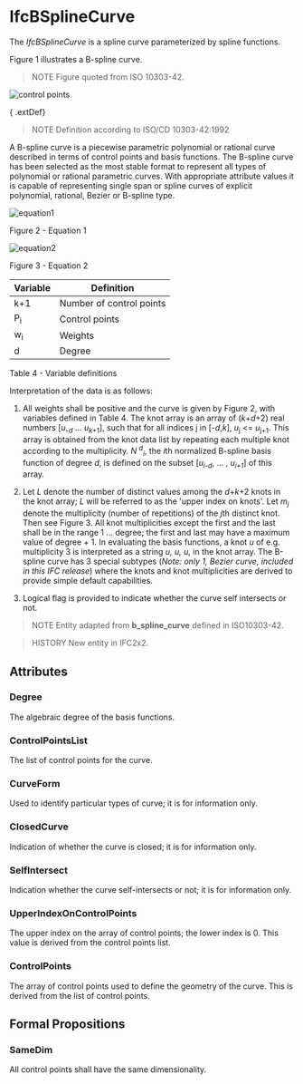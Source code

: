 # IfcBSplineCurve

The _IfcBSplineCurve_ is a spline curve parameterized by spline functions.<!-- end of definition -->

Figure 1 illustrates a B-spline curve.

> NOTE Figure quoted from ISO 10303-42.

![control points](../../../../figures/ifcbsplinecurve-fig1.gif "Figure 1 — B-spline curve")

{ .extDef}
> NOTE Definition according to ISO/CD 10303-42:1992

A B-spline curve is a piecewise parametric polynomial or rational curve described in terms of control points and basis functions. The B-spline curve has been selected as the most stable format to represent all types of polynomial or rational parametric curves. With appropriate attribute values it is capable of representing single span or spline curves of explicit polynomial, rational, Bezier or B-spline type.

![equation1](../../../../figures/ifcbsplinecurve-math1.gif)

Figure 2 - Equation 1

![equation2](../../../../figures/ifcbsplinecurve-math2.gif)

Figure 3 - Equation 2

Variable | Definition
---|---
k+1 | Number of control points
P<sub>i</sub> | Control points
w<sub>i</sub> | Weights
d | Degree

Table 4 - Variable definitions

Interpretation of the data is as follows:

 1. All weights shall be positive and the curve is given by Figure 2, with variables defined in Table 4. The knot array is an array of (<em>k</em>+<em>d</em>+2) real numbers
[<em>u</em><sub>-<em>d</em></sub> ... <em>u</em><sub><em>k</em>+1</sub>], such that for all indices j in
[-<em>d</em>,<em>k</em>], <em>u</em><sub>j</sub> <= <em>u</em><sub>j+1</sub>. This array is obtained from the knot
data list by repeating each multiple knot according to the multiplicity. <em>N <sup>d</sup><sub>i</sub></em>, the
<em>i</em>th normalized B-spline basis function of degree <em>d</em>, is defined on the subset
[<em>u<sub>i-d</sub></em>, ... , <em>u<sub>i+1</sub></em>] of this array.</p>
 2. Let <em>L</em> denote the number of distinct values among the <em>d</em>+<em>k</em>+2
knots in the knot array; <em>L</em> will be referred to as the 'upper index on knots'. Let <em>m<sub>j</sub></em>
denote the multiplicity (number of repetitions) of the <em>j</em>th distinct knot. Then see Figure 3. All knot multiplicities except the first and the last shall be in the range 1 ... degree; the first and last may have a maximum value of degree + 1. In evaluating the basis functions, a knot <em>u</em> of e.g. multiplicity 3 is interpreted as a string <em>u, u, u,</em> in the knot array. The B-spline curve has 3 special
subtypes (<em>Note: only 1, Bezier curve, included in this IFC release</em>) where the knots and knot multiplicities are derived to provide simple default capabilities.</p>
 3. Logical flag is provided to indicate whether the curve self intersects or not.

> NOTE Entity adapted from **b_spline_curve** defined in ISO10303-42.

> HISTORY New entity in IFC2x2.

## Attributes

### Degree
The algebraic degree of the basis functions.

### ControlPointsList
The list of control points for the curve.

### CurveForm
Used to identify particular types of curve; it is for information only.

### ClosedCurve
Indication of whether the curve is closed; it is for information only.

### SelfIntersect
Indication whether the curve self-intersects or not; it is for information only.

### UpperIndexOnControlPoints
The upper index on the array of control points; the lower index is 0.
This value is derived from the control points list.

### ControlPoints
The array of control points used to define the geometry of the curve. This is derived from the list of control points.

## Formal Propositions

### SameDim
All control points shall have the same dimensionality.
